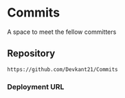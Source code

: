 # Commits

A space to meet the fellow committers

## Repository

```
https://github.com/Devkant21/Commits
```

### Deployment URL

```

```